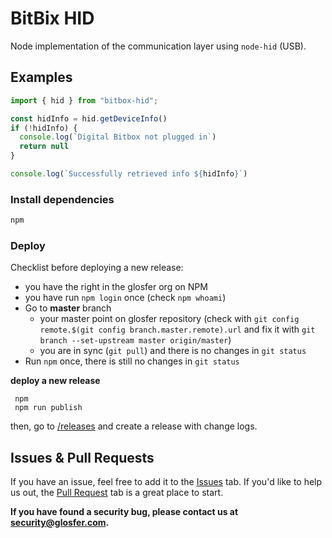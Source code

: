 # BitBix HID
Node implementation of the communication layer using `node-hid` (USB).

## Examples

```js
import { hid } from "bitbox-hid";

const hidInfo = hid.getDeviceInfo()
if (!hidInfo) {
  console.log(`Digital Bitbox not plugged in`)
  return null
}

console.log(`Successfully retrieved info ${hidInfo}`)
```

### Install dependencies

```bash
npm
```

### Deploy

Checklist before deploying a new release:

* you have the right in the glosfer org on NPM
* you have run `npm login` once (check `npm whoami`)
* Go to **master** branch
  * your master point on glosfer repository (check with `git config remote.$(git config branch.master.remote).url` and fix it with `git branch --set-upstream master origin/master`)
  * you are in sync (`git pull`) and there is no changes in `git status`
* Run `npm` once, there is still no changes in `git status`

**deploy a new release**

```
 npm
 npm run publish
```

then, go to [/releases](https://github.com/Team-Hycon/bitbox-nodejs/releases) and create a release with change logs.

## Issues & Pull Requests

If you have an issue, feel free to add it to the [Issues](https://github.com/Team-Hycon/bitbox-nodejs/issues) tab.
If you'd like to help us out, the [Pull Request](https://github.com/Team-Hycon/bitbox-nodejs/pulls) tab is a great place to start.

**If you have found a security bug, please contact us at [security@glosfer.com](security@glosfer.com).**